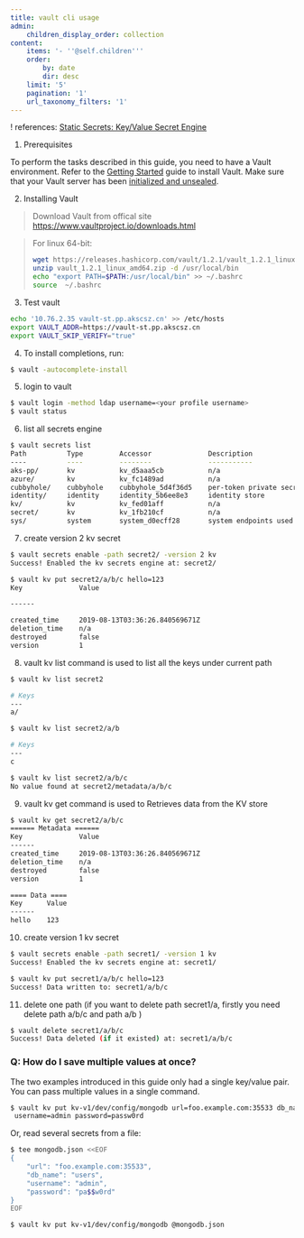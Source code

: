 ```yaml
---
title: vault cli usage
admin:
    children_display_order: collection
content:
    items: '- ''@self.children'''
    order:
        by: date
        dir: desc
    limit: '5'
    pagination: '1'
    url_taxonomy_filters: '1'
---
```



! references:  [Static Secrets: Key/Value Secret Engine](https://learn.hashicorp.com/vault/secrets-management/sm-static-secrets)



1. Prerequisites

To perform the tasks described in this guide, you need to have a Vault environment. Refer to the [Getting Started](https://learn.hashicorp.com/vault/getting-started/install) guide to install Vault. Make sure that your Vault server has been [initialized and unsealed](https://learn.hashicorp.com/vault/getting-started/deploy).



2. Installing Vault

> Download Vault from offical site
> https://www.vaultproject.io/downloads.html



>  For linux 64-bit:
>
> ```bash
> wget https://releases.hashicorp.com/vault/1.2.1/vault_1.2.1_linux_amd64.zip
> unzip vault_1.2.1_linux_amd64.zip -d /usr/local/bin
> echo "export PATH=$PATH:/usr/local/bin" >> ~/.bashrc
> source  ~/.bashrc
> ```



3. Test vault

```bash
echo '10.76.2.35 vault-st.pp.akscsz.cn' >> /etc/hosts
export VAULT_ADDR=https://vault-st.pp.akscsz.cn
export VAULT_SKIP_VERIFY="true"
```



4. To install completions, run:

```bash
$ vault -autocomplete-install
```

5. login to vault
```bash
$ vault login -method ldap username=<your profile username>
$ vault status
```

6. list all secrets engine
```bash
$ vault secrets list
Path          Type         Accessor              Description
----          ----         --------              -----------
aks-pp/       kv           kv_d5aaa5cb           n/a
azure/        kv           kv_fc1489ad           n/a
cubbyhole/    cubbyhole    cubbyhole_5d4f36d5    per-token private secret storage
identity/     identity     identity_5b6ee8e3     identity store
kv/           kv           kv_fed01aff           n/a
secret/       kv           kv_1fb210cf           n/a
sys/          system       system_d0ecff28       system endpoints used for control, policy and debugging
```


7. create version 2 kv secret
```bash
$ vault secrets enable -path secret2/ -version 2 kv  
Success! Enabled the kv secrets engine at: secret2/

$ vault kv put secret2/a/b/c hello=123
Key              Value

------

created_time     2019-08-13T03:36:26.840569671Z
deletion_time    n/a
destroyed        false
version          1
```



8. vault kv list command is used to list all the keys under current path
```bash
$ vault kv list secret2

# Keys
---
a/

$ vault kv list secret2/a/b

# Keys
---
c

$ vault kv list secret2/a/b/c
No value found at secret2/metadata/a/b/c
```





9. vault kv get command is used to Retrieves data from the KV store
```bash
$ vault kv get secret2/a/b/c    
====== Metadata ======
Key              Value
------
created_time     2019-08-13T03:36:26.840569671Z
deletion_time    n/a
destroyed        false
version          1

==== Data ====
Key      Value
------
hello    123
```





10. create version 1 kv secret
```bash
$ vault secrets enable -path secret1/ -version 1 kv   
Success! Enabled the kv secrets engine at: secret1/

$ vault kv put secret1/a/b/c hello=123
Success! Data written to: secret1/a/b/c
```



11. delete one path (if you want to delete path secret1/a, firstly you need delete path a/b/c and path a/b )
```bash
$ vault delete secret1/a/b/c
Success! Data deleted (if it existed) at: secret1/a/b/c
```



### Q: How do I save multiple values at once?

The two examples introduced in this guide only had a single key/value pair. You can pass multiple values in a single command.

```sh
$ vault kv put kv-v1/dev/config/mongodb url=foo.example.com:35533 db_name=users \
 username=admin password=passw0rd
```

Or, read several secrets from a file:

```sh
$ tee mongodb.json <<EOF
{
    "url": "foo.example.com:35533",
    "db_name": "users",
    "username": "admin",
    "password": "pa$$w0rd"
}
EOF

$ vault kv put kv-v1/dev/config/mongodb @mongodb.json
```
